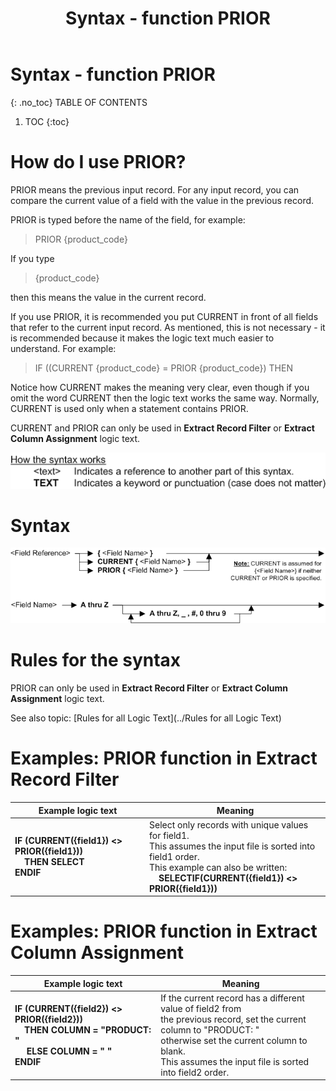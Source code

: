 ﻿---
layout: default
title: "Syntax - function PRIOR"
parent: Syntax - functions
grand_parent: Workbench Logic Text Syntax
nav_order: 19
---
# Syntax - function PRIOR
{: .no_toc}
TABLE OF CONTENTS 
1. TOC
{:toc}  
 

# How do I use PRIOR? 

PRIOR means the previous input record. For any input record, you can compare the current value of a field with the value in the previous record.
  
PRIOR is typed before the name of the field, for example:
  
> PRIOR {product_code}
  
If you type
  
> {product_code}
  
then this means the value in the current record.
  
If you use PRIOR, it is recommended you put CURRENT in front of all fields that refer to the current input record. As mentioned, this is not necessary - it is recommended because it makes the logic text much easier to understand. For example:  
> IF ((CURRENT {product_code} = PRIOR {product_code}) THEN
  
Notice how CURRENT makes the meaning very clear, even though if you omit the word CURRENT then the logic text works the same way. Normally, CURRENT is used only when a statement contains PRIOR.
  
CURRENT and PRIOR can only be used in **Extract Record Filter** or **Extract Column Assignment** logic text.
  
![(Syntax Legend)](../../images/LTZZ_Syntax_legend.gif )

# Syntax 

![Function PRIOR](../../images/LTS_CURRENT_PRIOR_01.gif)

# Rules for the syntax 

PRIOR can only be used in **Extract Record Filter** or **Extract Column Assignment** logic text.

See also topic: [Rules for all Logic Text](../Rules for all Logic Text) 

# Examples: PRIOR function in Extract Record Filter 


|Example logic text|Meaning|
|------------------|-------|
|**IF (CURRENT({field1}) <> PRIOR({field1}))<br>&nbsp;&nbsp;&nbsp;&nbsp;THEN SELECT<br>ENDIF**|Select only records with unique values for field1.<br>This assumes the input file is sorted into field1 order.<br>This example can also be written:<br>&nbsp;&nbsp;&nbsp;&nbsp;**SELECTIF(CURRENT({field1}) <> PRIOR({field1}))**|


# Examples: PRIOR function in Extract Column Assignment 


|Example logic text|Meaning|
|------------------|-------|
|**IF (CURRENT({field2}) <> PRIOR({field2}))<br>&nbsp;&nbsp;&nbsp;&nbsp;THEN COLUMN = "PRODUCT: "<br>&nbsp;&nbsp;&nbsp;&nbsp;    ELSE COLUMN = " "<br>ENDIF**|If the current record has a different value of field2 from<br>the previous record, set the current column to "PRODUCT: "<br>otherwise set the current column to blank.<br>This assumes the input file is sorted into field2 order.|
  

